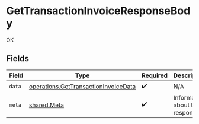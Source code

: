 # GetTransactionInvoiceResponseBody

OK


## Fields

| Field                                                                                               | Type                                                                                                | Required                                                                                            | Description                                                                                         |
| --------------------------------------------------------------------------------------------------- | --------------------------------------------------------------------------------------------------- | --------------------------------------------------------------------------------------------------- | --------------------------------------------------------------------------------------------------- |
| `data`                                                                                              | [operations.GetTransactionInvoiceData](../../../sdk/models/operations/gettransactioninvoicedata.md) | :heavy_check_mark:                                                                                  | N/A                                                                                                 |
| `meta`                                                                                              | [shared.Meta](../../../sdk/models/shared/meta.md)                                                   | :heavy_check_mark:                                                                                  | Information about this response.                                                                    |